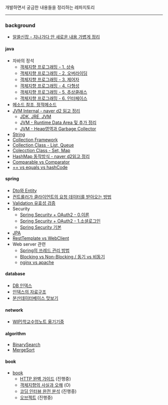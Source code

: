 개발하면서 궁금한 내용들을 정리하는 레파지토리

---

### background

- [알쓸신잡 - 지나가다 안 새로운 내용 가볍게 정리](./background/알쓸신잡.md)

#### java
- 자바의 정석
    - [객체지향 프로그래밍 - 1. 상속](./background/java/객체지향%20프로그래밍%20-%201.%20상속.md)
    - [객체지향 프로그래밍 - 2. 오버라이딩](./background/java/객체지향%20프로그래밍%20-%202.%20오버라이딩.md)
    - [객체지향 프로그래밍 - 3. 제어자](./background/java/객체지향%20프로그래밍%20-%203.%20제어자.md)
    - [객체지향 프로그래밍 - 4. 다형성](./background/java/객체지향%20프로그래밍%20-%204.%20다형성.md)
    - [객체지향 프로그래밍 - 5. 추상클래스](./background/java/객체지향%20프로그래밍%20-%205.%20추상클래스.md)
    - [객체지향 프로그래밍 - 6. 인터페이스](./background/java/객체지향%20프로그래밍%20-%206.%20인터페이스.md)
- [메소드 참조, 정적메소드](./background/java/정적메소드.md)
- [JVM Internal - naver d2 읽고 정리](./background/java/JVM%20-%20%5Bnaver%20d2%5D%20Jvm%20Internal%20정리.md)
    - [JDK, JRE, JVM](./background/java/JDK,%20JRE,%20JVM.md)
    - [JVM - Runtime Data Area 및 추가 정리](./background/java/JVM%20-%20Runtime%20Data%20Area%20및%20추가%20정리.md) 
    - [JVM - Heap영역과 Garbage Collector](./background/java/JVM%20-%20Heap영역과%20Garbage%20Collector.md)
- [String](./background/java/String.md)
- [Collection Framework](./background/java/Collection%20Framework.md)
- [Collection Class - List, Queue](./background/java/Collection%20Class%20-%20List,%20Queue.md)
- [Colecction Class - Set, Map](./background/java/Collection%20Class%20-%20Set,%20Map.md)
- [HashMap 동작방식 - naver d2읽고 정리](./background/java/%5Bnaver%20d2%5D%20HashMap%20동작방식.md)
- [Comparable vs Comparator](./background/java/Comparable%20vs%20Comparator.md)
- [== vs equals vs hashCode](./background/java/==%20vs%20equals%20vs%20hashCode.md)

#### spring

- [Dto와 Entity](./background/spring/Dto와Entity.md)
- [컨트롤러가 클라이언트의 요청 데이터를 받아오는 방법](./background/spring/Controller가%20클라이언트의%20요청데이터를%20받아오는%20방법.md)
- [Validation 유효성 검증](./background/spring/Validation.md)
- Security
  - [Spring Security + OAuth2 - 0.이론](./background/spring/Spring%20Security%20+%20OAuth2%20-%200.%20이론.md)
  - [Spring Security + OAuth2 - 1.소셜로그인](./background/spring/Spring%20Security%20+%20OAuth2%20-%201.%20소셜로그인%20.md)
  - [Spring Security 기본](./background/spring/Spring%20Security%20기본%20.md)
- [JPA](./background/spring/JPA.md)
- [RestTemplate vs WebClient](./background/spring/RestTemplate%20vs%20WebClient.md)
- Web server 관련
  - [Spring의 쓰레드 관리 방법](./background/spring/쓰레드%20관리%20방법.md)
  - [Blocking vs Non-Blocking / 동기 vs 비동기](./background/spring/Blocking%20vs%20Non-Blocking.md)
  - [nginx vs apache](./background/spring/nginx%20vs%20apache.md)

#### database
- [DB 인덱스](./background/database/인덱스.md)
- [인덱스의 자료구조](./background/database/인덱스의%20자료구조.md)
- [분산데이터베이스 맛보기](./background/database/분산데이터베이스.md)

#### network
- [WIP)학교수업노트 옮기기중](./background/network/수업%20정리.md)

#### algorithm

- [BinarySearch](./background/algorithm/BinarySearch.md)
- [MergeSort](./background/algorithm/MergeSort.md)

#### book 
- [book](./background/book)
  - [HTTP 완벽 가이드](./background/book/HTTP완벽가이드) (진행중)
  - [객체지향의 사실과 오해](./background/book/객체지향의%20사실과%20오해) (O)
  - [코딩 인터뷰 완전 분석](./study-log/src/main/java/com/dev/studylog/codinginterview) (진행중)
  - [오브젝트](./study-log/src/main/java/com/dev/studylog/object) (진행중)